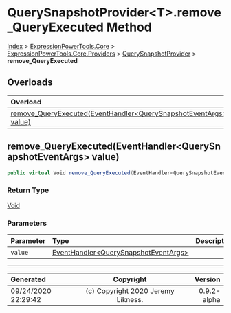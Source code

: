 ﻿# QuerySnapshotProvider&lt;T>.remove_QueryExecuted Method

[Index](../index.md) > [ExpressionPowerTools.Core](ExpressionPowerTools.Core.a.md) > [ExpressionPowerTools.Core.Providers](ExpressionPowerTools.Core.Providers.n.md) > [QuerySnapshotProvider<T>](ExpressionPowerTools.Core.Providers.QuerySnapshotProvider`1.cs.md) > **remove_QueryExecuted**



## Overloads

| Overload | Description |
| :-- | :-- |
| [remove_QueryExecuted(EventHandler&lt;QuerySnapshotEventArgs> value)](#remove_queryexecutedeventhandlerquerysnapshoteventargs-value) |  |
## remove_QueryExecuted(EventHandler&lt;QuerySnapshotEventArgs> value)



```csharp
public virtual Void remove_QueryExecuted(EventHandler<QuerySnapshotEventArgs> value)
```

### Return Type

 [Void](https://docs.microsoft.com/dotnet/api/system.void) 

### Parameters

| Parameter | Type | Description |
| :-- | :-- | :-- |
| `value` | [EventHandler&lt;QuerySnapshotEventArgs>](https://docs.microsoft.com/dotnet/api/system.eventhandler-1) |  |



---

| Generated | Copyright | Version |
| :-- | :-: | --: |
| 09/24/2020 22:29:42 | (c) Copyright 2020 Jeremy Likness. | 0.9.2-alpha |
